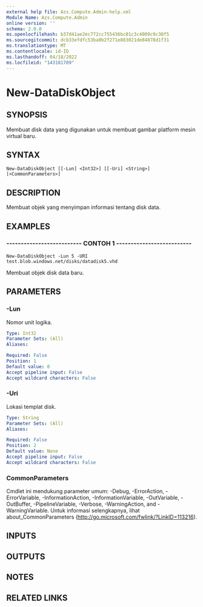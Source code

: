 ```yaml
---
external help file: Azs.Compute.Admin-help.xml
Module Name: Azs.Compute.Admin
online version: ''
schema: 2.0.0
ms.openlocfilehash: b37d41ae2ec772cc755436bc01c3c4009c9c30f5
ms.sourcegitcommit: dcb33efdfc53ba0b2f271e883021de84878d1f31
ms.translationtype: MT
ms.contentlocale: id-ID
ms.lasthandoff: 04/18/2022
ms.locfileid: "143101709"
---
```

# New-DataDiskObject

## SYNOPSIS
Membuat disk data yang digunakan untuk membuat gambar platform mesin virtual baru.

## SYNTAX

```
New-DataDiskObject [[-Lun] <Int32>] [[-Uri] <String>] [<CommonParameters>]
```

## DESCRIPTION
Membuat objek yang menyimpan informasi tentang disk data.

## EXAMPLES

### -------------------------- CONTOH 1 --------------------------
```
New-DataDiskObject -Lun 5 -URI test.blob.windows.net/disks/datadisk5.vhd
```

Membuat objek disk data baru.

## PARAMETERS

### -Lun
Nomor unit logika.

```yaml
Type: Int32
Parameter Sets: (All)
Aliases: 

Required: False
Position: 1
Default value: 0
Accept pipeline input: False
Accept wildcard characters: False
```

### -Uri
Lokasi templat disk.

```yaml
Type: String
Parameter Sets: (All)
Aliases: 

Required: False
Position: 2
Default value: None
Accept pipeline input: False
Accept wildcard characters: False
```

### CommonParameters
Cmdlet ini mendukung parameter umum: -Debug, -ErrorAction, -ErrorVariable, -InformationAction, -InformationVariable, -OutVariable, -OutBuffer, -PipelineVariable, -Verbose, -WarningAction, and -WarningVariable. Untuk informasi selengkapnya, lihat about_CommonParameters (http://go.microsoft.com/fwlink/?LinkID=113216).

## INPUTS

## OUTPUTS

## NOTES

## RELATED LINKS

